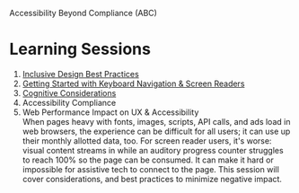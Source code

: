 Accessibility Beyond Compliance (ABC)
# Learning Sessions

1. [Inclusive Design Best Practices](https://github.com/department-of-veterans-affairs/va.gov-team/tree/master/teams/vsa/accessibility/learning-sessions/abc01-inclusive-design-best-practices)
2. [Getting Started with Keyboard Navigation & Screen Readers](https://github.com/department-of-veterans-affairs/va.gov-team/tree/master/teams/vsa/accessibility/learning-sessions/abc02-getting-started-with-keyboard-navigation-and-screen-readers)
3. [Cognitive Considerations](https://github.com/department-of-veterans-affairs/va.gov-team/tree/master/teams/vsa/accessibility/learning-sessions/abc03-cognitive-considerations)
4. Accessibility Compliance []()
5. Web Performance Impact on UX & Accessibility []()<br/>
  When pages heavy with fonts, images, scripts, API calls, and ads load in web browsers, the experience can be difficult for all users; it can use up their monthly allotted data, too. For screen reader users, it's worse: visual content streams in while an auditory progress counter struggles to reach 100% so the page can be consumed. It can make it hard or impossible for assistive tech to connect to the page. This session will cover considerations, and best practices to minimize negative impact.
